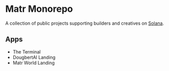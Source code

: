 # Matr Monorepo
A collection of public projects supporting builders and creatives on [Solana](https://solana.com/).

## Apps
- The Terminal
- DougbertAI Landing
- Matr World Landing

